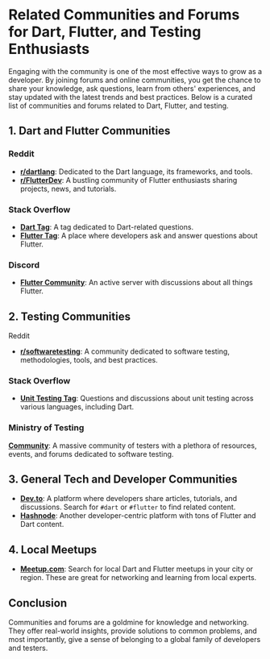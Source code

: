 # Related Communities and Forums for Dart, Flutter, and Testing Enthusiasts
Engaging with the community is one of the most effective ways to grow as a developer. By joining forums and online communities, you get the chance to share your knowledge, ask questions, learn from others' experiences, and stay updated with the latest trends and best practices. Below is a curated list of communities and forums related to Dart, Flutter, and testing.

## 1. Dart and Flutter Communities
### Reddit
* [**r/dartlang**](https://www.reddit.com/r/dartlang/): Dedicated to the Dart language, its frameworks, and tools.
* [**r/FlutterDev**](https://www.reddit.com/r/FlutterDev/): A bustling community of Flutter enthusiasts sharing projects, news, and tutorials.

### Stack Overflow
* [**Dart Tag**](https://stackoverflow.com/questions/tagged/dart): A tag dedicated to Dart-related questions.
* [**Flutter Tag**](https://stackoverflow.com/questions/tagged/flutter): A place where developers ask and answer questions about Flutter.

### Discord
* [**Flutter Community**](https://discord.com/invite/N7Yshp4): An active server with discussions about all things Flutter.

## 2. Testing Communities
Reddit
* [**r/softwaretesting**](https://www.reddit.com/r/softwaretesting/): A community dedicated to software testing, methodologies, tools, and best practices.

### Stack Overflow
* [**Unit Testing Tag**](https://stackoverflow.com/questions/tagged/unit-testing): Questions and discussions about unit testing across various languages, including Dart.

### Ministry of Testing
[**Community**](https://www.ministryoftesting.com/): A massive community of testers with a plethora of resources, events, and forums dedicated to software testing.

## 3. General Tech and Developer Communities
* [**Dev.to**](https://dev.to/): A platform where developers share articles, tutorials, and discussions. Search for `#dart` or `#flutter` to find related content.
* [**Hashnode**](https://hashnode.com/): Another developer-centric platform with tons of Flutter and Dart content.

## 4. Local Meetups
* [**Meetup.com**](https://www.meetup.com/): Search for local Dart and Flutter meetups in your city or region. These are great for networking and learning from local experts.

## Conclusion
Communities and forums are a goldmine for knowledge and networking. They offer real-world insights, provide solutions to common problems, and most importantly, give a sense of belonging to a global family of developers and testers.



